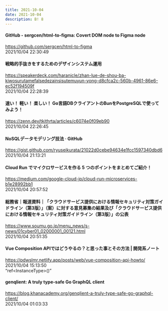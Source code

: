 ```yaml
---
title: 2021-10-04
date: 2021-10-04
description: B! 8
---
```


#### GitHub - sergcen/html-to-figma: Covert DOM node to Figma node
https://github.com/sergcen/html-to-figma<br>
2021/10/04 22:30:49<br>


#### 戦略的手抜きをするためのデザインシステム運用
https://speakerdeck.com/haranicle/zhan-lue-de-shou-ba-kiwosurutamefalsedezainsisutemuyun-yong-d8cfca2c-560b-4961-86e6-ec52f194509f<br>
2021/10/04 22:28:39<br>


#### 速い！ 軽い！ 楽しい！ Go言語DBクライアントのBunをPostgreSQLで使ってみよう！
https://zenn.dev/tkithrta/articles/c6074e0f09eb90<br>
2021/10/04 22:26:45<br>


#### NoSQLデータモデリング技法 · GitHub
https://gist.github.com/ryuseikurata/21022d0cebe94634e1fcc1597340dbd6<br>
2021/10/04 21:13:21<br>


#### Cloud Run でマイクロサービスを作る 5 つのポイントをまとめてご紹介！
https://medium.com/google-cloud-jp/cloud-run-microservices-b1e28992bb1<br>
2021/10/04 20:57:52<br>


#### 総務省｜報道資料｜「クラウドサービス提供における情報セキュリティ対策ガイドライン（第3版）」（案）に対する意見募集の結果及び「クラウドサービス提供における情報セキュリティ対策ガイドライン（第3版）」の公表
https://www.soumu.go.jp/menu_news/s-news/01cyber01_02000001_00121.html<br>
2021/10/04 20:51:35<br>


#### Vue Composition APIではどうやるの？と思った事とその方法 | 開発系ノート
https://pdwslmr.netlify.app/posts/web/vue-composition-api-howto/<br>
2021/10/04 15:13:50<br>
“ref<InstanceType<typeof Component>>()”


#### genqlient: A truly type-safe Go GraphQL client
https://blog.khanacademy.org/genqlient-a-truly-type-safe-go-graphql-client/<br>
2021/10/04 01:03:33<br>


